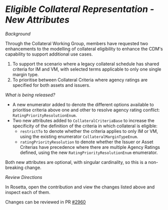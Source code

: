 # *Eligible Collateral Representation - New Attributes*

_Background_

Through the Collateral Working Group, members have requested two enhancements to the modelling of collateral eligibility to enhance the CDM's capability to support
additional use cases.
1. To support the scenario where a legacy collateral schedule has shared criteria for IM and VM, with selected terms applicable to only one single margin type.
2. To prioritise between Collateral Criteria where agency ratings are specified for both assets and issuers.

_What is being released?_

- A new enumerator added to denote the different options available to prioritise criteria above one and other to resolve agency rating conflict: `RatingPriorityResolutionEnum`.
- Two new attributes added to `CollateralCriteriaBase` to increase the specificity of the definition of the criteria in which collateral is eligible:
    - `restrictTo` to denote whether the criteria applies to only IM or VM, using the existing enumerator `CollateralMarginTypeEnum`.
    - `ratingPriorityResolution` to denote whether the Issuer or Asset Criterias have precedence where there are multiple Agency Ratings defined,
  using the new `RatingPriorityResolutionEnum` enumerator.

Both new attributes are optional, with singular cardinality, so this is a non-breaking change. 

_Review Directions_

In Rosetta, open the contribution and view the changes listed above and inspect each of them.

Changes can be reviewed in PR [#2960](https://github.com/finos/common-domain-model/pull/2960)
